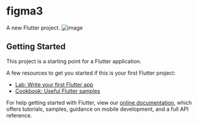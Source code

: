 # figma3

A new Flutter project.
![image](https://user-images.githubusercontent.com/63843401/150835769-fddbbc39-659b-470d-a37e-29f99435bf58.png)


## Getting Started

This project is a starting point for a Flutter application.

A few resources to get you started if this is your first Flutter project:

- [Lab: Write your first Flutter app](https://flutter.dev/docs/get-started/codelab)
- [Cookbook: Useful Flutter samples](https://flutter.dev/docs/cookbook)

For help getting started with Flutter, view our
[online documentation](https://flutter.dev/docs), which offers tutorials,
samples, guidance on mobile development, and a full API reference.
